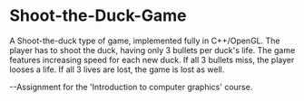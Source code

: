 # Shoot-the-Duck-Game

A Shoot-the-duck type of game, implemented fully in C++/OpenGL. 
The player has to shoot the duck, having only 3 bullets per duck's life. 
The game features increasing speed for each new duck. If all 3 bullets miss,
the player looses a life. If all 3 lives are lost, the game is lost as well.

--Assignment for the 'Introduction to computer graphics' course.
